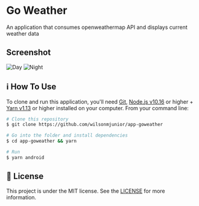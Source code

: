 # Go Weather
  An application that consumes openweathermap API and displays current weather data


## Screenshot

![Day](https://res.cloudinary.com/dhqnvbd52/image/upload/c_scale,w_200/v1595089237/Weather/day_da7idq.png)
![Night](https://res.cloudinary.com/dhqnvbd52/image/upload/c_scale,w_200/v1595089237/Weather/night_iswtl5.png)


## :information_source: How To Use

To clone and run this application, you'll need [Git](https://git-scm.com), [Node.js v10.16](https://nodejs.org/) or higher + [Yarn v1.13](https://yarnpkg.com/) or higher installed on your computer. 
From your command line:

```bash
# Clone this repository
$ git clone https://github.com/wilsonmjunior/app-goweather

# Go into the folder and install dependencies
$ cd app-goweather && yarn

# Run 
$ yarn android
```


## :memo: License
This project is under the MIT license. See the [LICENSE](https://github.com/wilsonmjunior/app-goweather/blob/master/LICENSE) for more information.

